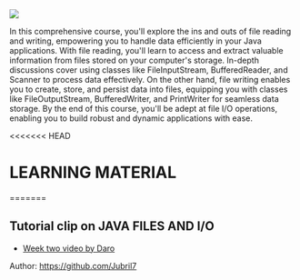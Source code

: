 <img src="https://shorturl.at/bgnx4">


In this comprehensive course, you'll explore the ins and outs of file reading and writing, empowering you to handle data efficiently in your Java applications. With file reading, you'll learn to access and extract valuable information from files stored on your computer's storage. In-depth discussions cover using classes like FileInputStream, BufferedReader, and Scanner to process data effectively. On the other hand, file writing enables you to create, store, and persist data into files, equipping you with classes like FileOutputStream, BufferedWriter, and PrintWriter for seamless data storage. By the end of this course, you'll be adept at file I/O operations, enabling you to build robust and dynamic applications with ease.


<<<<<<< HEAD
# LEARNING MATERIAL
=======
## Tutorial clip on JAVA FILES AND I/O
+ [Week two video by Daro](https://drive.google.com/file/d/14ww6xgW4DfZXTpZu4M4xCHN4It52YMXt/view?usp=sharing)

Author: https://github.com/Jubril7
